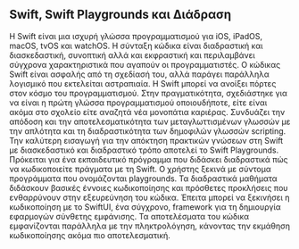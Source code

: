 ## Swift, Swift Playgrounds και Διάδραση

Η Swift είναι μια ισχυρή γλώσσα προγραμματισμού για iOS, iPadOS, macOS, tvOS και watchOS.
Η σύνταξη κώδικα είναι διαδραστική και διασκεδαστική, συνοπτική αλλά και εκφραστική και περιλαμβάνει σύγχρονα
χαρακτηριστικά που αγαπούν οι προγραμματιστές. Ο κώδικας Swift είναι ασφαλής από τη σχεδίασή του, αλλά παράγει
παράλληλα λογισμικό που εκτελείται αστραπιαία. Η Swift μπορεί να ανοίξει πόρτες στον κόσμο του προγραμματισμού.
Στην πραγματικότητα, σχεδιάστηκε για να είναι η πρώτη γλώσσα προγραμματισμού οποιουδήποτε, είτε είναι ακόμα στο
σχολείο είτε αναζητά νέα μονοπάτια καριέρας. Συνδυάζει την απόδοση και την αποτελεσματικότητα των μεταγλωττισμένων
γλωσσών με την απλότητα και τη διαδραστικότητα των δημοφιλών γλωσσών scripting. Την καλύτερη εισαγωγή για την απόκτηση
πρακτικών γνώσεων στη Swift με διασκεδαστικό και διαδραστικό τρόπο αποτελεί το Swift Playgrounds. Πρόκειται για ένα
εκπαιδευτικό πρόγραμμα που διδάσκει διαδραστικά πώς να κωδικοποιείτε πράγματα με τη Swift. Ο χρήστης ξεκινά με σύντομα
προγράμματα που ονομάζονται playgrounds. Τα διαδραστικά μαθήματα διδάσκουν βασικές έννοιες κωδικοποίησης και πρόσθετες
προκλήσεις που ενθαρρύνουν στην εξευρεύνηση του κώδικα. Έπειτα μπορεί να ξεκινήσει η κωδικοποίηση με το SwiftUI, ένα σύγχρονο,
framework για τη δημιουργία εφαρμογών σύνθετης εμφάνισης. Τα αποτελέσματα του κώδικα εμφανίζονται παράλληλα με την
πληκτρολόγηση, κάνοντας την εκμάθηση κωδικοποίησης ακόμα πιο αποτελεσματική.
